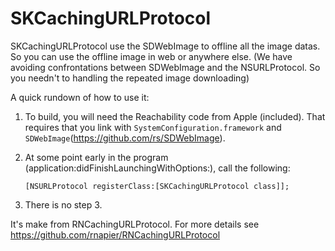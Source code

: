 # SKCachingURLProtocol

  SKCachingURLProtocol use the SDWebImage to offline all the image datas.  So you can use
      the offline image in web or anywhere else.
  (We have avoiding confrontations between SDWebImage and the NSURLProtocol. So you needn't to handling the repeated image downloading)

  A quick rundown of how to use it:

  1. To build, you will need the Reachability code from Apple (included). That requires that you link with
    `SystemConfiguration.framework` and `SDWebImage`(https://github.com/rs/SDWebImage).

  2. At some point early in the program (application:didFinishLaunchingWithOptions:),
    call the following:

      `[NSURLProtocol registerClass:[SKCachingURLProtocol class]];`

  3. There is no step 3.


  It's make from RNCachingURLProtocol. For more details see
     https://github.com/rnapier/RNCachingURLProtocol
